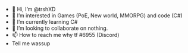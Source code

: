 - 👋 Hi, I’m @trshXD
- 👀 I’m interested in Games (PoE, New world, MMORPG) and code (C#)
- 🌱 I’m currently learning C#
- 💞️ I’m looking to collaborate on nothing.
- 📫 How to reach me why tf #6955 (Discord)
- Tell me wassup

<!---
trshXD/trshXD is a ✨ special ✨ repository because its `README.md` (this file) appears on your GitHub profile.
You can click the Preview link to take a look at your changes.
--->
